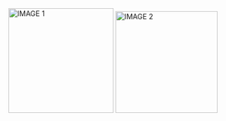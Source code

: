 <img width="209" alt="IMAGE 1" src="https://user-images.githubusercontent.com/68269960/217841434-feb39648-41db-4238-9f07-b547637d6f54.png">
<img width="203" alt="IMAGE 2" src="https://user-images.githubusercontent.com/68269960/217841599-ef1acde8-7bba-4e23-a115-9ae7b38ba67d.png">
